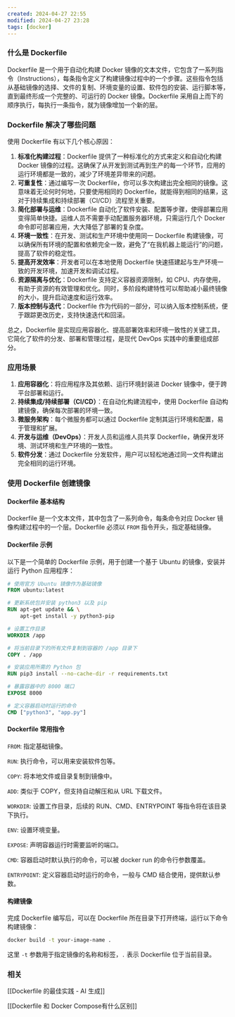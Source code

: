 ```yaml
---
created: 2024-04-27 22:55
modified: 2024-04-27 23:28
tags: [docker]
---
```


### 什么是 Dockerfile

Dockerfile 是一个用于自动化构建 Docker 镜像的文本文件，它包含了一系列指令（Instructions），每条指令定义了构建镜像过程中的一个步骤。这些指令包括从基础镜像的选择、文件的复制、环境变量的设置、软件包的安装、运行脚本等，直到最终形成一个完整的、可运行的 Docker 镜像。Dockerfile 采用自上而下的顺序执行，每执行一条指令，就为镜像增加一个新的层。

### Dockerfile 解决了哪些问题

使用 Dockerfile 有以下几个核心原因：

1. **标准化构建过程**：Dockerfile 提供了一种标准化的方式来定义和自动化构建 Docker 镜像的过程。这确保了从开发到测试再到生产的每一个环节，应用的运行环境都是一致的，减少了环境差异带来的问题。
2. **可重复性**：通过编写一次 Dockerfile，你可以多次构建出完全相同的镜像。这意味着无论何时何地，只要使用相同的 Dockerfile，就能得到相同的结果，这对于持续集成和持续部署（CI/CD）流程至关重要。
3. **简化部署与运维**：Dockerfile 自动化了软件安装、配置等步骤，使得部署应用变得简单快捷。运维人员不需要手动配置服务器环境，只需运行几个 Docker 命令即可部署应用，大大降低了部署的复杂度。
4. **环境一致性**：在开发、测试和生产环境中使用同一 Dockerfile 构建镜像，可以确保所有环境的配置和依赖完全一致，避免了“在我机器上能运行”的问题，提高了软件的稳定性。
5. **提高开发效率**：开发者可以在本地使用 Dockerfile 快速搭建起与生产环境一致的开发环境，加速开发和调试过程。
6. **资源隔离与优化**：Dockerfile 支持定义容器资源限制，如 CPU、内存使用，有助于资源的有效管理和优化。同时，多阶段构建特性可以帮助减小最终镜像的大小，提升启动速度和运行效率。
7. **版本控制与迭代**：Dockerfile 作为代码的一部分，可以纳入版本控制系统，便于跟踪更改历史，支持快速迭代和回滚。

总之，Dockerfile 是实现应用容器化、提高部署效率和环境一致性的关键工具，它简化了软件的分发、部署和管理过程，是现代 DevOps 实践中的重要组成部分。

### 应用场景

1. **应用容器化**：将应用程序及其依赖、运行环境封装进 Docker 镜像中，便于跨平台部署和运行。
2. **持续集成/持续部署（CI/CD）**：在自动化构建流程中，使用 Dockerfile 自动构建镜像，确保每次部署的环境一致。
3. **微服务架构**：每个微服务都可以通过 Dockerfile 定制其运行环境和配置，易于管理和扩展。
4. **开发与运维（DevOps）**：开发人员和运维人员共享 Dockerfile，确保开发环境、测试环境和生产环境的一致性。
5. **软件分发**：通过 Dockerfile 分发软件，用户可以轻松地通过同一文件构建出完全相同的运行环境。

### 使用 Dockerfile 创建镜像

#### Dockerfile 基本结构

Dockerfile 是一个文本文件，其中包含了一系列命令，每条命令对应 Docker 镜像构建过程中的一个层。Dockerfile 必须以 `FROM` 指令开头，指定基础镜像。

#### Dockerfile 示例

以下是一个简单的 Dockerfile 示例，用于创建一个基于 Ubuntu 的镜像，安装并运行 Python 应用程序：

```dockerfile
# 使用官方 Ubuntu 镜像作为基础镜像
FROM ubuntu:latest

# 更新系统包并安装 python3 以及 pip
RUN apt-get update && \
    apt-get install -y python3-pip

# 设置工作目录
WORKDIR /app

# 将当前目录下的所有文件复制到容器的 /app 目录下
COPY . /app

# 安装应用所需的 Python 包
RUN pip3 install --no-cache-dir -r requirements.txt

# 暴露容器中的 8000 端口
EXPOSE 8000

# 定义容器启动时运行的命令
CMD ["python3", "app.py"]
```

#### Dockerfile 常用指令

`FROM`: 指定基础镜像。

`RUN`: 执行命令，可以用来安装软件包等。

`COPY`: 将本地文件或目录复制到镜像中。

`ADD`: 类似于 COPY，但支持自动解压和从 URL 下载文件。

`WORKDIR`: 设置工作目录，后续的 RUN、CMD、ENTRYPOINT 等指令将在该目录下执行。

`ENV`: 设置环境变量。

`EXPOSE`: 声明容器运行时需要监听的端口。

`CMD`: 容器启动时默认执行的命令，可以被 docker run 的命令行参数覆盖。

`ENTRYPOINT`: 定义容器启动时运行的命令，一般与 CMD 结合使用，提供默认参数。

#### 构建镜像

完成 Dockerfile 编写后，可以在 Dockerfile 所在目录下打开终端，运行以下命令构建镜像：

```bash
docker build -t your-image-name .
```

这里 `-t` 参数用于指定镜像的名称和标签，`.` 表示 Dockerfile 位于当前目录。

### 相关

[[Dockerfile 的最佳实践 - AI 生成]]

[[Dockerfile 和 Docker Compose有什么区别]]
